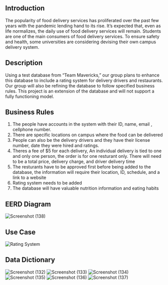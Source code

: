 ## <b>Introduction</b>

The popularity of food delivery services has proliferated over the past few years with the pandemic lending hand to its rise. It’s expected that, even as life normalizes, the daily use of food delivery services will remain. Students are one of the main consumers of food delivery services. To ensure safety and health, some universities are considering devising their own campus delivery system.

## <b>Description</b>

Using a test database from “Team Mavericks,” our group plans to enhance this database to include a rating system for delivery drivers and restaurants. Our group will also be refining the database to follow specified business rules. This project is an extension of the database and will not support a fully functioning model.

## <b>Business Rules</b>

1. The people have accounts in the system with their ID, name, email , cellphone number. 
2. There are specific locations on campus where the food can be delivered
3. People can also be the delivery drivers and they have their license number, date they were hired and ratings.
4. Theres a fee of $5 for each delivery,  An individual delivery is tied to one and only one person, the order is for one resturant only. There will need to be a total price, delivery charge, and driver delivery time
5. The resturants have to be approved first before being added to the database, the information will require their location, ID, schedule, and a link to a website
6. Rating system needs to be added
7. The database will have valuable nutrition information and eating habits


## <b>EERD Diagram</b>

![Screenshot (138)](https://user-images.githubusercontent.com/81653751/113455513-d292ff00-93d8-11eb-99bd-5b4caffe302d.png)


## <b>Use Case</b>

![Rating System](https://user-images.githubusercontent.com/78045412/113455609-17b73100-93d9-11eb-9441-16d10cd8318e.png)


## <b>Data Dictionary</b>
![Screenshot (132)](https://user-images.githubusercontent.com/81653751/113455710-58af4580-93d9-11eb-983d-7f9f0066128c.png)
![Screenshot (133)](https://user-images.githubusercontent.com/81653751/113455711-59e07280-93d9-11eb-8396-d99d416c49e2.png)
![Screenshot (134)](https://user-images.githubusercontent.com/81653751/113455713-5baa3600-93d9-11eb-8e4c-821b22e85f2a.png)
![Screenshot (135)](https://user-images.githubusercontent.com/81653751/113455715-5cdb6300-93d9-11eb-95d5-c623b5cbbf53.png)
![Screenshot (136)](https://user-images.githubusercontent.com/81653751/113455716-5e0c9000-93d9-11eb-885c-bf88db227d32.png)
![Screenshot (137)](https://user-images.githubusercontent.com/81653751/113455722-61078080-93d9-11eb-8024-f0bf24f334a6.png)
